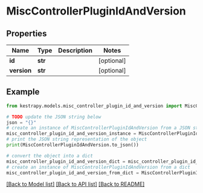 # MiscControllerPluginIdAndVersion


## Properties

Name | Type | Description | Notes
------------ | ------------- | ------------- | -------------
**id** | **str** |  | [optional] 
**version** | **str** |  | [optional] 

## Example

```python
from kestrapy.models.misc_controller_plugin_id_and_version import MiscControllerPluginIdAndVersion

# TODO update the JSON string below
json = "{}"
# create an instance of MiscControllerPluginIdAndVersion from a JSON string
misc_controller_plugin_id_and_version_instance = MiscControllerPluginIdAndVersion.from_json(json)
# print the JSON string representation of the object
print(MiscControllerPluginIdAndVersion.to_json())

# convert the object into a dict
misc_controller_plugin_id_and_version_dict = misc_controller_plugin_id_and_version_instance.to_dict()
# create an instance of MiscControllerPluginIdAndVersion from a dict
misc_controller_plugin_id_and_version_from_dict = MiscControllerPluginIdAndVersion.from_dict(misc_controller_plugin_id_and_version_dict)
```
[[Back to Model list]](../README.md#documentation-for-models) [[Back to API list]](../README.md#documentation-for-api-endpoints) [[Back to README]](../README.md)


